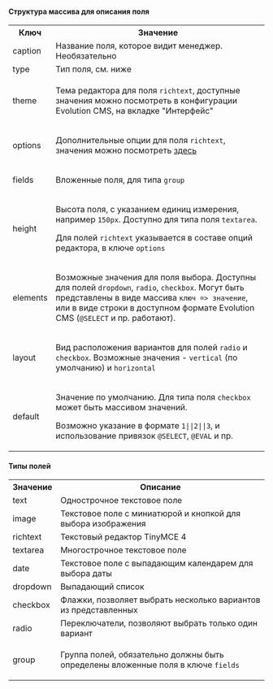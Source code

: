#### Структура массива для описания поля

<table>
<tr><th>Ключ</th><th>Значение</th></tr>
<tr><td>caption</td><td>Название поля, которое видит менеджер. Необязательно</td></tr>
<tr><td>type</td><td>Тип поля, см. ниже</td></tr>
<tr><td>theme</td><td>

Тема редактора для поля `richtext`, доступные значения можно посмотреть в конфигурации Evolution CMS, на вкладке "Интерфейс"

</td></tr>
<tr><td>options</td><td>

Дополнительные опции для поля `richtext`, значения можно посмотреть <a href="https://www.tinymce.com/docs/configure/" target="_blank">здесь</a>

</td></tr>
<tr><td>fields</td><td>

Вложенные поля, для типа `group`

</td></tr>
<tr><td>height</td><td>

Высота поля, с указанием единиц измерения, например `150px`. Доступно для типа поля `textarea`.

Для полей `richtext` указывается в составе опций редактора, в ключе `options`

</td></tr>
<tr><td>elements</td><td>

Возможные значения для поля выбора. Доступны для полей `dropdown`, `radio`, `checkbox`. Могут быть представлены в виде массива `ключ => значение`, или в виде строки в доступном формате Evolution CMS (`@SELECT` и пр. работают).

</td></tr>
<tr><td>layout</td><td>

Вид расположения вариантов для полей `radio` и `checkbox`. Возможные значения - `vertical` (по умолчанию) и `horizontal`

</td></tr>
<tr><td>default</td><td>

Значение по умолчанию. Для типа поля `checkbox` может быть массивом значений.

Возможно указание в формате `1||2||3`, и использование привязок `@SELECT`, `@EVAL` и пр.

</td></tr>
</table>

#### Типы полей

<table>
<tr><th>Значение</th><th>Описание</th></tr>
<tr><td>text</td><td>Однострочное текстовое поле</td></tr>
<tr><td>image</td><td>Текстовое поле с миниатюрой и кнопкой для выбора изображения</td></tr>
<tr><td>richtext</td><td>Текстовый редактор TinyMCE 4</td></tr>
<tr><td>textarea</td><td>Многострочное текстовое поле</td></tr>
<tr><td>date</td><td>Текстовое поле с выпадающим календарем для выбора даты</td></tr>
<tr><td>dropdown</td><td>Выпадающий список</td></tr>
<tr><td>checkbox</td><td>Флажки, позволяет выбрать несколько вариантов из представленных</td></tr>
<tr><td>radio</td><td>Переключатели, позволяют выбрать только один вариант</td></tr>
<tr><td>group</td><td>

Группа полей, обязательно должны быть определены вложенные поля в ключе `fields`

</td></tr>
</table>
